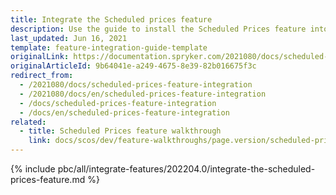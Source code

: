 ```yaml
---
title: Integrate the Scheduled prices feature
description: Use the guide to install the Scheduled Prices feature into your project.
last_updated: Jun 16, 2021
template: feature-integration-guide-template
originalLink: https://documentation.spryker.com/2021080/docs/scheduled-prices-feature-integration
originalArticleId: 9b64041e-a249-4675-8e39-82b016675f3c
redirect_from:
  - /2021080/docs/scheduled-prices-feature-integration
  - /2021080/docs/en/scheduled-prices-feature-integration
  - /docs/scheduled-prices-feature-integration
  - /docs/en/scheduled-prices-feature-integration
related:
  - title: Scheduled Prices feature walkthrough
    link: docs/scos/dev/feature-walkthroughs/page.version/scheduled-prices-feature-walkthrough.html
---
```


{% include pbc/all/integrate-features/202204.0/integrate-the-scheduled-prices-feature.md %} <!-- To edit, see /_includes/pbc/all/integrate-features/202204.0/integrate-the-scheduled-prices-feature.md -->
